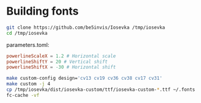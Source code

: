 # Building fonts

```bash
git clone https://github.com/be5invis/Iosevka /tmp/iosevka
cd /tmp/iosevka
```

parameters.toml:

```toml
powerlineScaleX = 1.2 # Horizontal scale
powerlineShiftY = 20 # Vertical shift
powerlineShiftX = -30 # Horizontal shift
```

```bash
make custom-config design='cv13 cv19 cv36 cv38 cv17 cv31'
make custom -j 4
cp /tmp/iosevka/dist/iosevka-custom/ttf/iosevka-custom-*.ttf ~/.fonts
fc-cache -vf
```
